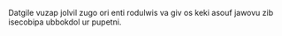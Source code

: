Datgile vuzap jolvil zugo ori enti rodulwis va giv os keki asouf jawovu zib isecobipa ubbokdol ur pupetni.